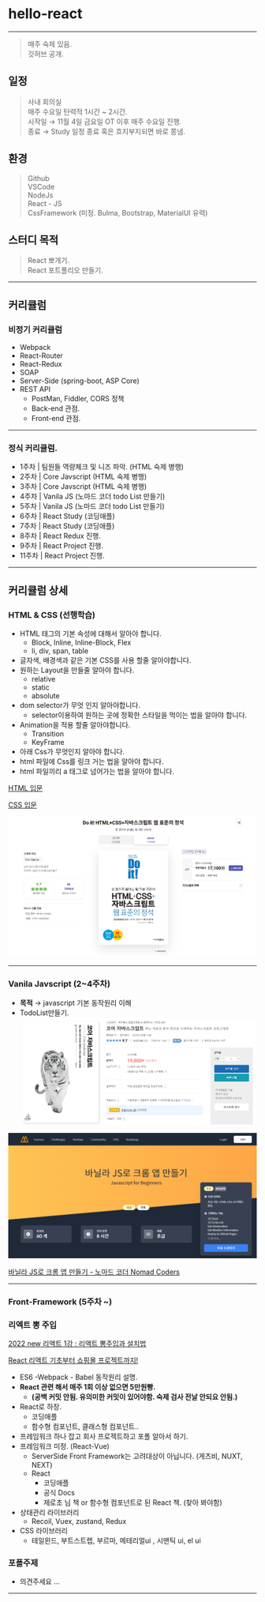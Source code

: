 # hello-react

---

> 매주 숙제 있음.  
> 깃허브 공개.

## 일정

> 사내 회의실  
> 매주 수요일 탄력적 1시간 ~ 2시간.  
> 시작일 → 11월 4일 금요일 OT 이후 매주 수요일 진행.  
> 종료 → Study 일정 종료 혹은 흐지부지되면 바로 쫑냄.

## 환경

> Github  
> VSCode  
> NodeJs  
> React - JS  
> CssFramework (미정. Bulma, Bootstrap, MaterialUI 유력)

## 스터디 목적

> React 뽀개기.  
> React 포트폴리오 만들기.

---

## 커리큘럼

### 비정기 커리큘럼

-   Webpack
-   React-Router
-   React-Redux
-   SOAP
-   Server-Side (spring-boot, ASP Core)
-   REST API
    -   PostMan, Fiddler, CORS 정책
    -   Back-end 관점.
    -   Front-end 관점.

---

### 정식 커리큘럼.

-   1주차 | 팀원들 역량체크 및 니즈 파악. (HTML 숙제 병행)
-   2주차 | Core Javscript (HTML 숙제 병행)
-   3주차 | Core Javscript (HTML 숙제 병행)
-   4주차 | Vanila JS (노마드 코더 todo List 만들기)
-   5주차 | Vanila JS (노마드 코더 todo List 만들기)
-   6주차 | React Study (코딩애플)
-   7주차 | React Study (코딩애플)
-   8주차 | React Redux 진행.
-   9주차 | React Project 진행.
-   11주차 | React Project 진행.

---

## 커리큘럼 상세

### HTML & CSS (선행학습)

-   HTML 태그의 기본 속성에 대해서 알아야 합니다.
    -   Block, Inline, Inline-Block, Flex
    -   li, div, span, table
-   글자색, 배경색과 같은 기본 CSS를 사용 할줄 알아야합니다.
-   원하는 Layout을 만들줄 알아야 합니다.
    -   relative
    -   static
    -   absolute
-   dom selector가 무엇 인지 알아야합니다.
    -   selector이용하여 원하는 곳에 정확한 스타일을 먹이는 법을 알아야 합니다.
-   Animation을 적용 할줄 알아야합니다.
    -   Transition
    -   KeyFrame
-   아래 Css가 무엇인지 알아야 합니다.
-   html 파일에 Css를 링크 거는 법을 알아야 합니다.
-   html 파일끼리 a 태그로 넘어가는 법을 알아야 합니다.

[HTML 입문](https://ofcourse.kr/html-course/HTML-%EC%9E%85%EB%AC%B8)

[CSS 입문](https://ofcourse.kr/css-course/CSS-%EC%9E%85%EB%AC%B8)

![Untitled](/0_asset/Untitled.png)

---

### Vanila Javscript (2~4주차)

-   **목적** → javascript 기본 동작원리 이해
-   TodoList만들기.
    ![Untitled](/0_asset/Untitled%201.png)

![Untitled](/0_asset/Untitled%202.png)

[바닐라 JS로 크롬 앱 만들기 - 노마드 코더 Nomad Coders](https://nomadcoders.co/javascript-for-beginners)

---

### Front-Framework (5주차 ~)

### 리엑트 뽕 주입

[2022 new 리액트 1강 : 리액트 뽕주입과 설치법](https://www.youtube.com/watch?v=00yJy7W0DQE)

[React 리액트 기초부터 쇼핑몰 프로젝트까지!](https://codingapple.com/course/react-basic/)

-   ES6 -Webpack - Babel 동작원리 설명.
-   **React 관련 해서 매주 1회 이상 없으면 5만원빵.**
    -   **(공백 커밋 안됨. 유의미한 커밋이 있어야함. 숙제 검사 전날 안되요 안됨.)**
-   React로 하장.
    -   코딩애플
    -   함수형 컴포넌트, 클래스형 컴포넌트..
-   프레임워크 하나 잡고 회사 프로젝트하고 포폴 알아서 하기.
-   프레임워크 미정. (React-Vue)
    -   ServerSide Front Framework는 고려대상이 아닙니다. (게츠비, NUXT, NEXT)
    -   React
        -   코딩애플
        -   공식 Docs
        -   제로초 님 책 or 함수형 컴포넌트로 된 React 책. (찾아 봐야함)
-   상태관리 라이브러리
    -   Recoil, Vuex, zustand, Redux
-   CSS 라이브러리
    -   테일윈드, 부트스트랩, 부르마, 메테리얼ui , 시맨틱 ui, el ui

### 포폴주제

-   의견주세요 …

---
